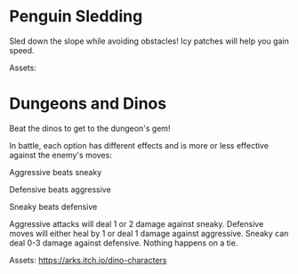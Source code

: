 # Penguin Sledding

Sled down the slope while avoiding obstacles! Icy patches will help you gain speed.

Assets:

# Dungeons and Dinos

Beat the dinos to get to the dungeon's gem!

In battle, each option has different effects and is more or less effective against the enemy's moves:

  Aggressive beats sneaky
  
  Defensive beats aggressive
  
  Sneaky beats defensive
  
Aggressive attacks will deal 1 or 2 damage against sneaky. Defensive moves will either heal by 1 or deal 1 damage against aggressive. Sneaky can deal 0-3 damage against defensive. Nothing happens on a tie.
  

Assets: https://arks.itch.io/dino-characters
